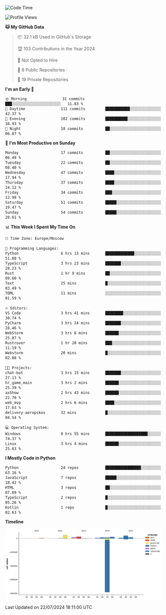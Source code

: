 <!--START_SECTION:waka-->
![Code Time](http://img.shields.io/badge/Code%20Time-416%20hrs%2041%20mins-blue)

![Profile Views](http://img.shields.io/badge/Profile%20Views-2-blue)

**🐱 My GitHub Data** 

> 📦 32.1 kB Used in GitHub's Storage 
 > 
> 🏆 103 Contributions in the Year 2024
 > 
> 🚫 Not Opted to Hire
 > 
> 📜 8 Public Repositories 
 > 
> 🔑 19 Private Repositories 
 > 
**I'm an Early 🐤** 

```text
🌞 Morning                31 commits          ███░░░░░░░░░░░░░░░░░░░░░░   11.83 % 
🌆 Daytime                111 commits         ███████████░░░░░░░░░░░░░░   42.37 % 
🌃 Evening                102 commits         ██████████░░░░░░░░░░░░░░░   38.93 % 
🌙 Night                  18 commits          ██░░░░░░░░░░░░░░░░░░░░░░░   06.87 % 
```
📅 **I'm Most Productive on Sunday** 

```text
Monday                   17 commits          ██░░░░░░░░░░░░░░░░░░░░░░░   06.49 % 
Tuesday                  22 commits          ██░░░░░░░░░░░░░░░░░░░░░░░   08.40 % 
Wednesday                47 commits          ████░░░░░░░░░░░░░░░░░░░░░   17.94 % 
Thursday                 37 commits          ████░░░░░░░░░░░░░░░░░░░░░   14.12 % 
Friday                   34 commits          ███░░░░░░░░░░░░░░░░░░░░░░   12.98 % 
Saturday                 51 commits          █████░░░░░░░░░░░░░░░░░░░░   19.47 % 
Sunday                   54 commits          █████░░░░░░░░░░░░░░░░░░░░   20.61 % 
```


📊 **This Week I Spent My Time On** 

```text
🕑︎ Time Zone: Europe/Moscow

💬 Programming Languages: 
Python                   6 hrs 13 mins       █████████████░░░░░░░░░░░░   51.88 % 
TypeScript               3 hrs 23 mins       ███████░░░░░░░░░░░░░░░░░░   28.23 % 
Rust                     1 hr 9 mins         ██░░░░░░░░░░░░░░░░░░░░░░░   09.60 % 
Text                     25 mins             █░░░░░░░░░░░░░░░░░░░░░░░░   03.49 % 
TOML                     11 mins             ░░░░░░░░░░░░░░░░░░░░░░░░░   01.59 % 

🔥 Editors: 
VS Code                  3 hrs 41 mins       ████████░░░░░░░░░░░░░░░░░   30.74 % 
PyCharm                  3 hrs 24 mins       ███████░░░░░░░░░░░░░░░░░░   28.46 % 
WebStorm                 3 hrs 6 mins        ██████░░░░░░░░░░░░░░░░░░░   25.87 % 
Rustrover                1 hr 20 mins        ███░░░░░░░░░░░░░░░░░░░░░░   11.19 % 
Webstorm                 20 mins             █░░░░░░░░░░░░░░░░░░░░░░░░   02.88 % 

🐱‍💻 Projects: 
chat-bot                 3 hrs 15 mins       ███████░░░░░░░░░░░░░░░░░░   27.13 % 
hr_game_main             3 hrs 2 mins        ██████░░░░░░░░░░░░░░░░░░░   25.39 % 
axShow                   2 hrs 43 mins       ██████░░░░░░░░░░░░░░░░░░░   22.70 % 
web_mvp                  2 hrs 6 mins        ████░░░░░░░░░░░░░░░░░░░░░   17.63 % 
delivery-aeropskov       32 mins             █░░░░░░░░░░░░░░░░░░░░░░░░   04.54 % 

💻 Operating System: 
Windows                  8 hrs 55 mins       ███████████████████░░░░░░   74.37 % 
Linux                    3 hrs 4 mins        ██████░░░░░░░░░░░░░░░░░░░   25.63 % 
```

**I Mostly Code in Python** 

```text
Python                   24 repos            ████████████████░░░░░░░░░   63.16 % 
JavaScript               7 repos             █████░░░░░░░░░░░░░░░░░░░░   18.42 % 
HTML                     3 repos             ██░░░░░░░░░░░░░░░░░░░░░░░   07.89 % 
TypeScript               2 repos             █░░░░░░░░░░░░░░░░░░░░░░░░   05.26 % 
Kotlin                   1 repo              █░░░░░░░░░░░░░░░░░░░░░░░░   02.63 % 
```



**Timeline**

![Lines of Code chart](https://raw.githubusercontent.com/adlemx/adlemx/main/assets/bar_graph.png)


 Last Updated on 22/07/2024 18:11:00 UTC
<!--END_SECTION:waka-->
